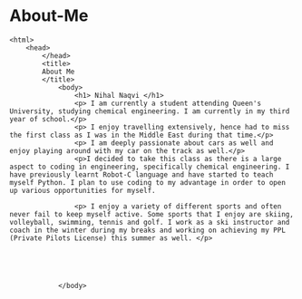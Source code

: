 # About-Me
<!DOCTYPE>
    <html>
        <head>
            </head>
            <title>
            About Me
            </title>
                <body>
                    <h1> Nihal Naqvi </h1>
                    <p> I am currently a student attending Queen's University, studying chemical engineering. I am currently in my third year of school.</p>
                    <p> I enjoy travelling extensively, hence had to miss the first class as I was in the Middle East during that time.</p>
                    <p> I am deeply passionate about cars as well and enjoy playing around with my car on the track as well.</p>
                    <p>I decided to take this class as there is a large aspect to coding in engineering, specifically chemical engineering. I have previously learnt Robot-C language and have started to teach myself Python. I plan to use coding to my advantage in order to open up various opportunities for myself.
                    
                    <p> I enjoy a variety of different sports and often never fail to keep myself active. Some sports that I enjoy are skiing, volleyball, swimming, tennis and golf. I work as a ski instructor and coach in the winter during my breaks and working on achieving my PPL (Private Pilots License) this summer as well. </p>
                    
                    
                
                
                
                </body>
            
